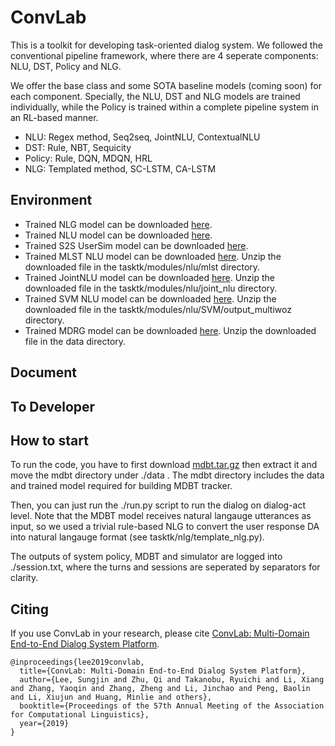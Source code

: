 # ConvLab
This is a toolkit for developing task-oriented dialog system. We
followed the conventional pipeline framework, where there are 4 seperate
components: NLU, DST, Policy and NLG.

We offer the base class and some SOTA baseline models (coming soon)
for each component. Specially, the NLU, DST and NLG models are trained
individually, while the Policy is trained within a complete pipeline
system in an RL-based manner.

- NLU: Regex method, Seq2seq, JointNLU, ContextualNLU
- DST: Rule, NBT, Sequicity
- Policy: Rule, DQN, MDQN, HRL
- NLG: Templated method, SC-LSTM, CA-LSTM

## Environment

<!---
- Trained NLG model can be downloaded [here](https://www.dropbox.com/s/7d6rr57hmdcz9pd/lstm_tanh_%5B1549590993.11%5D_24_28_1000_0.447.pkl?dl=0).
  -->
- Trained NLG model can be downloaded [here](https://www.dropbox.com/s/u1n8jlgr89jnn2f/lstm_tanh_%5B1552674040.43%5D_7_7_400_0.436.pkl?dl=0). 
- Trained NLU model can be downloaded [here](https://www.dropbox.com/s/y2aclsz9t7nmxnr/bi_lstm_%5B1552541377.53%5D_7_7_360_0.912.pkl?dl=0).
- Trained S2S UserSim model can be downloaded [here](https://www.dropbox.com/s/2jxkqp2ad07asps/lstm_%5B1550147645.59%5D_20_29_0.448.p?dl=0).
- Trained MLST NLU model can be downloaded [here](https://1drv.ms/u/s!AmXaP0QRGLFchVtHJ99dYJuRKqE_). Unzip the downloaded file in the tasktk/modules/nlu/mlst directory. 
- Trained JointNLU model can be downloaded [here](https://1drv.ms/u/s!AmXaP0QRGLFchVoiN2c1QkvK8vfq). Unzip the downloaded file in the tasktk/modules/nlu/joint_nlu directory. 
- Trained SVM NLU model can be downloaded [here](https://drive.google.com/file/d/1y0v0Eq6p2dpVfGzPPeLciOkAkNAvQSqV/view?usp=sharing). Unzip the downloaded file in the tasktk/modules/nlu/SVM/output_multiwoz directory. 
- Trained MDRG model can be downloaded [here](https://1drv.ms/u/s!AmXaP0QRGLFchVzGUZIat0-Ym52a). Unzip the downloaded file in the data directory. 

## Document

## To Developer

## How to start
To run the code, you have to first download [mdbt.tar.gz](https://drive.google.com/file/d/1jN8p_PrhgdfBYa2--GqSQiHGFONWuINe/view?usp=sharing)
 then extract it and move the mdbt directory under ./data . The mdbt directory
includes the data and trained model required for building MDBT tracker.

Then, you can just run the ./run.py script to run the dialog on dialog-act level.
Note that the MDBT model receives natural langauge utterances as input, so we used a trivial
rule-based NLG to convert the user response DA into natural langauge format (see tasktk/nlg/template_nlg.py).

The outputs of system policy, MDBT and simulator are logged into ./session.txt, where the turns and sessions
are seperated by separators for clarity.

## Citing
If you use ConvLab in your research, please cite [ConvLab: Multi-Domain End-to-End Dialog System Platform](https://arxiv.org/abs/1904.08637).
```
@inproceedings{lee2019convlab,
  title={ConvLab: Multi-Domain End-to-End Dialog System Platform},
  author={Lee, Sungjin and Zhu, Qi and Takanobu, Ryuichi and Li, Xiang and Zhang, Yaoqin and Zhang, Zheng and Li, Jinchao and Peng, Baolin and Li, Xiujun and Huang, Minlie and others},
  booktitle={Proceedings of the 57th Annual Meeting of the Association for Computational Linguistics},
  year={2019}
}
```
